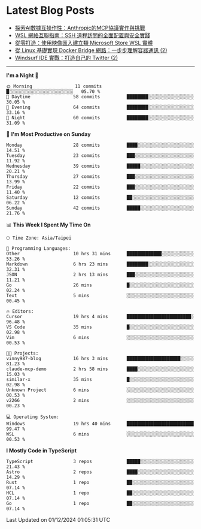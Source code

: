 # Latest Blog Posts
<!-- BLOG-POST-LIST:START -->
- [探索AI數據互操作性：Anthropic的MCP協議實作與挑戰](https://www.vinny987.xyz/blog/2024/exploring-interoperability-anthropic-s-model-context-protocol-in-practice/)
- [WSL 網絡互聯指南：SSH 遠程訪問的全面配置與安全實踐](https://www.vinny987.xyz/blog/2024/wsl-network-interconnection-guide-comprehensive-ssh-remote-access-configuration-and-security-practices/)
- [從零打造：使用映像匯入建立類 Microsoft Store WSL 實體](https://www.vinny987.xyz/blog/2024/from-scratch-creating-a-microsoft-store-like-wsl-instance-via-image-import/)
- [從 Linux 基礎實現 Docker Bridge 網路：一步步理解容器通訊 &lpar;2&rpar;](https://www.vinny987.xyz/blog/2024/building-docker-style-bridge-networks-from-scratch-a-linux-network-deep-dive-2/)
- [Windsurf IDE 實戰：打造自己的 Twitter &lpar;2&rpar;](https://www.vinny987.xyz/blog/2024/practical-windsurf-ide-building-your-own-twitter-2/)
<!-- BLOG-POST-LIST:END -->

---

<!--START_SECTION:waka-->
**I'm a Night 🦉** 

```text
🌞 Morning                11 commits          █░░░░░░░░░░░░░░░░░░░░░░░░   05.70 % 
🌆 Daytime                58 commits          ████████░░░░░░░░░░░░░░░░░   30.05 % 
🌃 Evening                64 commits          ████████░░░░░░░░░░░░░░░░░   33.16 % 
🌙 Night                  60 commits          ████████░░░░░░░░░░░░░░░░░   31.09 % 
```
📅 **I'm Most Productive on Sunday** 

```text
Monday                   28 commits          ████░░░░░░░░░░░░░░░░░░░░░   14.51 % 
Tuesday                  23 commits          ███░░░░░░░░░░░░░░░░░░░░░░   11.92 % 
Wednesday                39 commits          █████░░░░░░░░░░░░░░░░░░░░   20.21 % 
Thursday                 27 commits          ███░░░░░░░░░░░░░░░░░░░░░░   13.99 % 
Friday                   22 commits          ███░░░░░░░░░░░░░░░░░░░░░░   11.40 % 
Saturday                 12 commits          ██░░░░░░░░░░░░░░░░░░░░░░░   06.22 % 
Sunday                   42 commits          █████░░░░░░░░░░░░░░░░░░░░   21.76 % 
```


📊 **This Week I Spent My Time On** 

```text
🕑︎ Time Zone: Asia/Taipei

💬 Programming Languages: 
Other                    10 hrs 31 mins      █████████████░░░░░░░░░░░░   53.26 % 
Markdown                 6 hrs 23 mins       ████████░░░░░░░░░░░░░░░░░   32.31 % 
JSON                     2 hrs 13 mins       ███░░░░░░░░░░░░░░░░░░░░░░   11.21 % 
Go                       26 mins             █░░░░░░░░░░░░░░░░░░░░░░░░   02.24 % 
Text                     5 mins              ░░░░░░░░░░░░░░░░░░░░░░░░░   00.45 % 

🔥 Editors: 
Cursor                   19 hrs 4 mins       ████████████████████████░   96.48 % 
VS Code                  35 mins             █░░░░░░░░░░░░░░░░░░░░░░░░   02.98 % 
Vim                      6 mins              ░░░░░░░░░░░░░░░░░░░░░░░░░   00.53 % 

🐱‍💻 Projects: 
vinny987-blog            16 hrs 3 mins       ████████████████████░░░░░   81.23 % 
claude-mcp-demo          2 hrs 58 mins       ████░░░░░░░░░░░░░░░░░░░░░   15.03 % 
similar-x                35 mins             █░░░░░░░░░░░░░░░░░░░░░░░░   02.98 % 
Unknown Project          6 mins              ░░░░░░░░░░░░░░░░░░░░░░░░░   00.53 % 
v2266                    2 mins              ░░░░░░░░░░░░░░░░░░░░░░░░░   00.23 % 

💻 Operating System: 
Windows                  19 hrs 40 mins      █████████████████████████   99.47 % 
WSL                      6 mins              ░░░░░░░░░░░░░░░░░░░░░░░░░   00.53 % 
```

**I Mostly Code in TypeScript** 

```text
TypeScript               3 repos             █████░░░░░░░░░░░░░░░░░░░░   21.43 % 
Astro                    2 repos             ████░░░░░░░░░░░░░░░░░░░░░   14.29 % 
Rust                     1 repo              ██░░░░░░░░░░░░░░░░░░░░░░░   07.14 % 
HCL                      1 repo              ██░░░░░░░░░░░░░░░░░░░░░░░   07.14 % 
Go                       1 repo              ██░░░░░░░░░░░░░░░░░░░░░░░   07.14 % 
```




 Last Updated on 01/12/2024 01:05:31 UTC
<!--END_SECTION:waka-->

<!--
**vincent97277/vincent97277** is a ✨ _special_ ✨ repository because its `README.md` (this file) appears on your GitHub profile.

Here are some ideas to get you started:

- 🔭 I’m currently working on ...
- 🌱 I’m currently learning ...
- 👯 I’m looking to collaborate on ...
- 🤔 I’m looking for help with ...
- 💬 Ask me about ...
- 📫 How to reach me: ...
- 😄 Pronouns: ...
- ⚡ Fun fact: ...
-->
